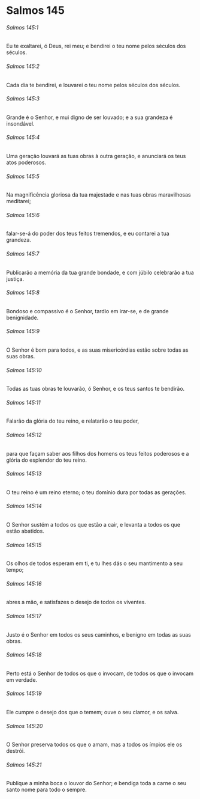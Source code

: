 # Salmos 145

###### Salmos 145:1

Eu te exaltarei, ó Deus, rei meu; e bendirei o teu nome pelos séculos dos séculos.

###### Salmos 145:2

Cada dia te bendirei, e louvarei o teu nome pelos séculos dos séculos.

###### Salmos 145:3

Grande é o Senhor, e mui digno de ser louvado; e a sua grandeza é insondável.

###### Salmos 145:4

Uma geração louvará as tuas obras à outra geração, e anunciará os teus atos poderosos.

###### Salmos 145:5

Na magnificência gloriosa da tua majestade e nas tuas obras maravilhosas meditarei;

###### Salmos 145:6

falar-se-á do poder dos teus feitos tremendos, e eu contarei a tua grandeza.

###### Salmos 145:7

Publicarão a memória da tua grande bondade, e com júbilo celebrarão a tua justiça.

###### Salmos 145:8

Bondoso e compassivo é o Senhor, tardio em irar-se, e de grande benignidade.

###### Salmos 145:9

O Senhor é bom para todos, e as suas misericórdias estão sobre todas as suas obras.

###### Salmos 145:10

Todas as tuas obras te louvarão, ó Senhor, e os teus santos te bendirão.

###### Salmos 145:11

Falarão da glória do teu reino, e relatarão o teu poder,

###### Salmos 145:12

para que façam saber aos filhos dos homens os teus feitos poderosos e a glória do esplendor do teu reino.

###### Salmos 145:13

O teu reino é um reino eterno; o teu domínio dura por todas as gerações.

###### Salmos 145:14

O Senhor sustém a todos os que estão a cair, e levanta a todos os que estão abatidos.

###### Salmos 145:15

Os olhos de todos esperam em ti, e tu lhes dás o seu mantimento a seu tempo;

###### Salmos 145:16

abres a mão, e satisfazes o desejo de todos os viventes.

###### Salmos 145:17

Justo é o Senhor em todos os seus caminhos, e benigno em todas as suas obras.

###### Salmos 145:18

Perto está o Senhor de todos os que o invocam, de todos os que o invocam em verdade.

###### Salmos 145:19

Ele cumpre o desejo dos que o temem; ouve o seu clamor, e os salva.

###### Salmos 145:20

O Senhor preserva todos os que o amam, mas a todos os ímpios ele os destrói.

###### Salmos 145:21

Publique a minha boca o louvor do Senhor; e bendiga toda a carne o seu santo nome para todo o sempre.


